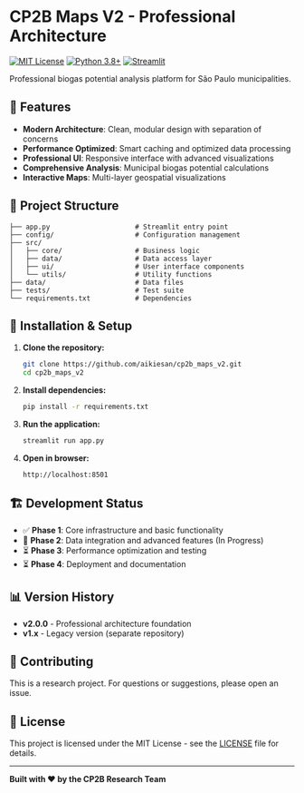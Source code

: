 # CP2B Maps V2 - Professional Architecture

[![MIT License](https://img.shields.io/badge/License-MIT-green.svg)](https://choosealicense.com/licenses/mit/)
[![Python 3.8+](https://img.shields.io/badge/python-3.8+-blue.svg)](https://www.python.org/downloads/)
[![Streamlit](https://img.shields.io/badge/Streamlit-1.31+-red.svg)](https://streamlit.io)

Professional biogas potential analysis platform for São Paulo municipalities.

## 🚀 Features

- **Modern Architecture**: Clean, modular design with separation of concerns
- **Performance Optimized**: Smart caching and optimized data processing
- **Professional UI**: Responsive interface with advanced visualizations
- **Comprehensive Analysis**: Municipal biogas potential calculations
- **Interactive Maps**: Multi-layer geospatial visualizations

## 📁 Project Structure

```
├── app.py                     # Streamlit entry point
├── config/                    # Configuration management
├── src/
│   ├── core/                  # Business logic
│   ├── data/                  # Data access layer
│   ├── ui/                    # User interface components
│   └── utils/                 # Utility functions
├── data/                      # Data files
├── tests/                     # Test suite
└── requirements.txt           # Dependencies
```

## 🔧 Installation & Setup

1. **Clone the repository:**
   ```bash
   git clone https://github.com/aikiesan/cp2b_maps_v2.git
   cd cp2b_maps_v2
   ```

2. **Install dependencies:**
   ```bash
   pip install -r requirements.txt
   ```

3. **Run the application:**
   ```bash
   streamlit run app.py
   ```

4. **Open in browser:**
   ```
   http://localhost:8501
   ```

## 🏗️ Development Status

- ✅ **Phase 1**: Core infrastructure and basic functionality
- 🚧 **Phase 2**: Data integration and advanced features (In Progress)
- ⏳ **Phase 3**: Performance optimization and testing
- ⏳ **Phase 4**: Deployment and documentation

## 📊 Version History

- **v2.0.0** - Professional architecture foundation
- **v1.x** - Legacy version (separate repository)

## 🤝 Contributing

This is a research project. For questions or suggestions, please open an issue.

## 📄 License

This project is licensed under the MIT License - see the [LICENSE](LICENSE) file for details.

---

**Built with ❤️ by the CP2B Research Team**